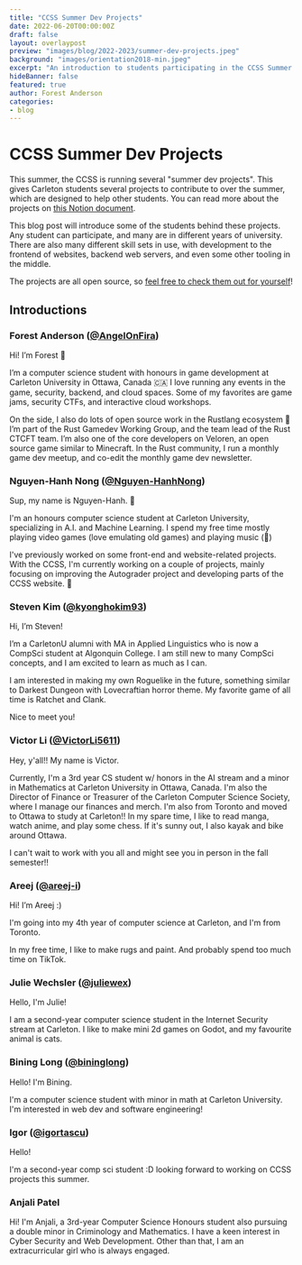 ```yaml
---
title: "CCSS Summer Dev Projects"
date: 2022-06-20T00:00:00Z
draft: false
layout: overlaypost
preview: "images/blog/2022-2023/summer-dev-projects.jpeg"
background: "images/orientation2018-min.jpeg"
excerpt: "An introduction to students participating in the CCSS Summer Dev Projects"
hideBanner: false
featured: true
author: Forest Anderson
categories:
- blog
---
```


# CCSS Summer Dev Projects

This summer, the CCSS is running several "summer dev projects". This gives
Carleton students several projects to contribute to over the summer, which are
designed to help other students. You can read more about the projects on [this
Notion
document](https://angelonfira.notion.site/CCSS-Dev-Projects-Summer-2022-d0284164d0ae4a4f8bbdd43783f4c09e).

This blog post will introduce some of the students behind these projects. Any
student can participate, and many are in different years of university. There
are also many different skill sets in use, with development to the frontend of
websites, backend web servers, and even some other tooling in the middle.

The projects are all open source, so [feel free to check them out for
yourself](https://github.com/CarletonComputerScienceSociety?type=source)!

## Introductions

### Forest Anderson ([@AngelOnFira](https://github.com/angelonfira))

Hi! I’m Forest 👋

I’m a computer science student with honours in game development at Carleton
University in Ottawa, Canada 🇨🇦 I love running any events in the game,
security, backend, and cloud spaces. Some of my favorites are game jams,
security CTFs, and interactive cloud workshops.

On the side, I also do lots of open source work in the Rustlang ecosystem 🦀 I’m
part of the Rust Gamedev Working Group, and the team lead of the Rust CTCFT
team. I’m also one of the core developers on Veloren, an open source game
similar to Minecraft. In the Rust community, I run a monthly game dev meetup,
and co-edit the monthly game dev newsletter.

### Nguyen-Hanh Nong ([@Nguyen-HanhNong](https://github.com/Nguyen-HanhNong))

Sup, my name is Nguyen-Hanh. 🤝

I'm an honours computer science student at Carleton University, specializing in
A.I. and Machine Learning. I spend my free time mostly playing video games (love
emulating old games) and playing music (🎹)

I've previously worked on some front-end and website-related projects. With the
CCSS, I'm currently working on a couple of projects, mainly focusing on
improving the Autograder project and developing parts of the CCSS website. 🏁

### Steven Kim ([@kyonghokim93](https://github.com/kyonghokim93))

Hi, I’m Steven!

I’m a CarletonU alumni with MA in Applied Linguistics who is now a CompSci
student at Algonquin College. I am still new to many CompSci concepts, and I am
excited to learn as much as I can.

I am interested in making my own Roguelike in the future, something similar to
Darkest Dungeon with Lovecraftian horror theme. My favorite game of all time is
Ratchet and Clank.

Nice to meet you!

### Victor Li ([@VictorLi5611](https://github.com/VictorLi5611))

Hey, y'all!! My name is Victor.

Currently, I'm a 3rd year CS student w/ honors in the AI stream and a minor in
Mathematics at Carleton University in Ottawa, Canada. I'm also the Director of
Finance or Treasurer of the Carleton Computer Science Society, where I manage
our finances and merch. I'm also from Toronto and moved to Ottawa to study at
Carleton!! In my spare time, I like to read manga, watch anime, and play some
chess. If it's sunny out, I also kayak and bike around Ottawa.

I can't wait to work with you all and might see you in person in the fall
semester!!

### Areej ([@areej-i](https://github.com/areej-i))

Hi! I’m Areej :)

I'm going into my 4th year of computer science at Carleton, and I'm from
Toronto.

In my free time, I like to make rugs and paint. And probably spend too much time
on TikTok.

### Julie Wechsler ([@juliewex](https://github.com/ghoulie-jpg))

Hello, I'm Julie!

I am a second-year computer science student in the Internet Security stream at
Carleton. I like to make mini 2d games on Godot, and my favourite animal is
cats.

### Bining Long ([@bininglong](https://github.com/bininglong))

Hello! I'm Bining.

I'm a computer science student with minor in math at Carleton University. I'm
interested in web dev and software engineering!

### Igor ([@igortascu](https://github.com/igortascu))

Hello!

I'm a second-year comp sci student :D looking forward to working on CCSS
projects this summer.

### Anjali Patel

Hi! I'm Anjali, a 3rd-year Computer Science Honours student also pursuing a
double minor in Criminology and Mathematics. I have a keen interest in Cyber
Security and Web Development. Other than that, I am an extracurricular girl who
is always engaged.

